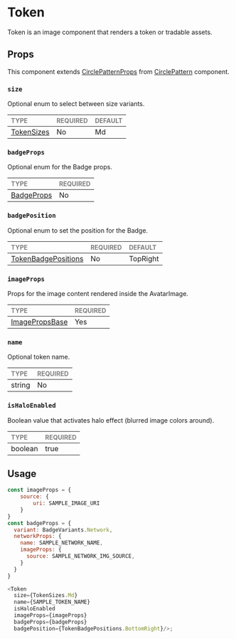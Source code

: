 # Token

Token is an image component that renders a token or tradable assets.

## Props

This component extends [CirclePatternProps](../../../patterns/Circles/Circle/Circle.types.ts) from [CirclePattern](../../../patterns/Circles/Circle/Circle.tsx) component.

### `size`

Optional enum to select between size variants.

| <span style="color:gray;font-size:14px">TYPE</span> | <span style="color:gray;font-size:14px">REQUIRED</span> | <span style="color:gray;font-size:14px">DEFAULT</span> |
| :-------------------------------------------------- | :------------------------------------------------------ | :----------------------------------------------------- |
| [TokenSizes](./Token.types.ts)          | No                                                     | Md                                                     |

### `badgeProps` 

Optional enum for the Badge props.

| <span style="color:gray;font-size:14px">TYPE</span> | <span style="color:gray;font-size:14px">REQUIRED</span> |
| :-------------------------------------------------- | :------------------------------------------------------ |
| [BadgeProps](../../Badges/Badge/Badge.types.ts)                                      | No                                                     |

### `badgePosition`

Optional enum to set the position for the Badge.

| <span style="color:gray;font-size:14px">TYPE</span> | <span style="color:gray;font-size:14px">REQUIRED</span> | <span style="color:gray;font-size:14px">DEFAULT</span> |
| :-------------------------------------------------- | :------------------------------------------------------ | :----------------------------------------------------- |
| [TokenBadgePositions](./Token.types.ts)          | No                                                     | TopRight                                        |

### `imageProps`

Props for the image content rendered inside the AvatarImage.

| <span style="color:gray;font-size:14px">TYPE</span> | <span style="color:gray;font-size:14px">REQUIRED</span> |
| :-------------------------------------------------- | :------------------------------------------------------ |
| [ImagePropsBase](https://reactnative.dev/docs/images)                                              | Yes                                                      |

### `name`

Optional token name.

| <span style="color:gray;font-size:14px">TYPE</span> | <span style="color:gray;font-size:14px">REQUIRED</span> |
| :-------------------------------------------------- | :------------------------------------------------------ |
| string                                                | No                                                      |

### `isHaloEnabled`

Boolean value that activates halo effect (blurred image colors around).

| <span style="color:gray;font-size:14px">TYPE</span> | <span style="color:gray;font-size:14px">REQUIRED</span> |
| :-------------------------------------------------- | :------------------------------------------------------ |
| boolean                                                | true                                                      |

## Usage

```javascript
const imageProps = {
    source: {
        uri: SAMPLE_IMAGE_URI
    }
}
const badgeProps = {
  variant: BadgeVariants.Network,
  networkProps: {
    name: SAMPLE_NETWORK_NAME,
    imageProps: {
      source: SAMPLE_NETWORK_IMG_SOURCE,
    }
  }
}

<Token 
  size={TokenSizes.Md}
  name={SAMPLE_TOKEN_NAME}
  isHaloEnabled
  imageProps={imageProps}
  badgeProps={badgeProps}
  badgePosition={TokenBadgePositions.BottomRight}/>;
```
